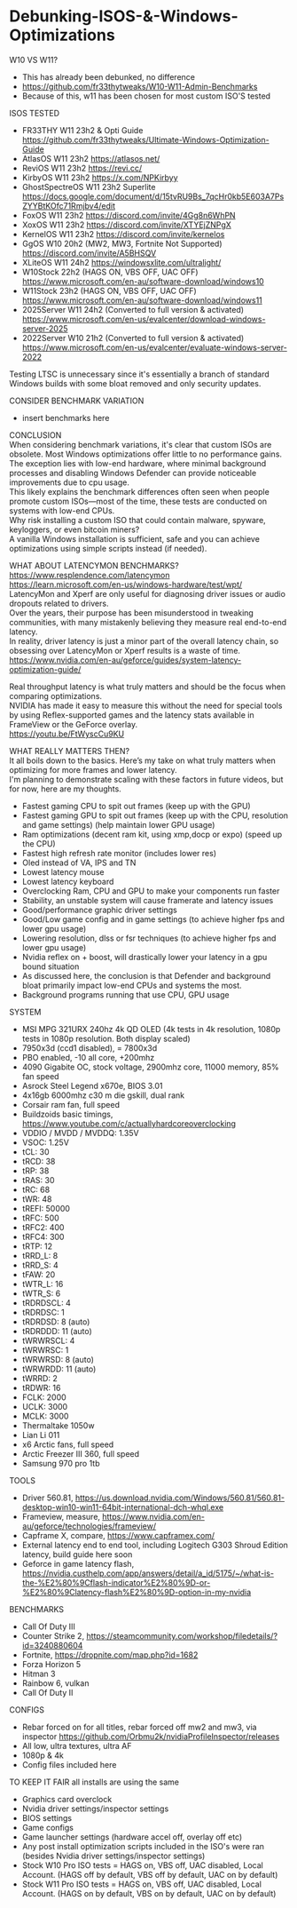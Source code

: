 # Debunking-ISOS-&-Windows-Optimizations

W10 VS W11?
- This has already been debunked, no difference
- https://github.com/fr33thytweaks/W10-W11-Admin-Benchmarks
- Because of this, w11 has been chosen for most custom ISO'S tested

ISOS TESTED
- FR33THY W11 23h2 & Opti Guide https://github.com/fr33thytweaks/Ultimate-Windows-Optimization-Guide
- AtlasOS W11 23h2 https://atlasos.net/
- ReviOS W11 23h2 https://revi.cc/
- KirbyOS W11 23h2 https://x.com/NPKirbyy
- GhostSpectreOS W11 23h2 Superlite https://docs.google.com/document/d/15tvRU9Bs_7qcHr0kb5E603A7PsZYYBtKOfc71Rmjbv4/edit
- FoxOS W11 23h2 https://discord.com/invite/4Gg8n6WhPN
- XoxOS W11 23h2 https://discord.com/invite/XTYEjZNPgX
- KernelOS W11 23h2 https://discord.com/invite/kernelos
- GgOS W10 20h2 (MW2, MW3, Fortnite Not Supported) https://discord.com/invite/A5BHSQV
- XLiteOS W11 24h2 https://windowsxlite.com/ultralight/
- W10Stock 22h2 (HAGS ON, VBS OFF, UAC OFF) https://www.microsoft.com/en-au/software-download/windows10
- W11Stock 23h2 (HAGS ON, VBS OFF, UAC OFF) https://www.microsoft.com/en-au/software-download/windows11
- 2025Server W11 24h2 (Converted to full version & activated) https://www.microsoft.com/en-us/evalcenter/download-windows-server-2025
- 2022Server W10 21h2 (Converted to full version & activated) https://www.microsoft.com/en-us/evalcenter/evaluate-windows-server-2022

Testing LTSC is unnecessary since it's essentially a branch of standard Windows builds with some bloat removed and only security updates.

CONSIDER BENCHMARK VARIATION
- insert benchmarks here

CONCLUSION <br>
When considering benchmark variations, it's clear that custom ISOs are obsolete. Most Windows optimizations offer little to no performance gains. <br>
The exception lies with low-end hardware, where minimal background processes and disabling Windows Defender can provide noticeable improvements due to cpu usage. <br>
This likely explains the benchmark differences often seen when people promote custom ISOs—most of the time, these tests are conducted on systems with low-end CPUs. <br>
Why risk installing a custom ISO that could contain malware, spyware, keyloggers, or even bitcoin miners? <br>
A vanilla Windows installation is sufficient, safe and you can achieve optimizations using simple scripts instead (if needed).

WHAT ABOUT LATENCYMON BENCHMARKS? <br>
https://www.resplendence.com/latencymon <br>
https://learn.microsoft.com/en-us/windows-hardware/test/wpt/ <br>
LatencyMon and Xperf are only useful for diagnosing driver issues or audio dropouts related to drivers. <br>
Over the years, their purpose has been misunderstood in tweaking communities, with many mistakenly believing they measure real end-to-end latency. <br>
In reality, driver latency is just a minor part of the overall latency chain, so obsessing over LatencyMon or Xperf results is a waste of time. <br>
https://www.nvidia.com/en-au/geforce/guides/system-latency-optimization-guide/

Real throughput latency is what truly matters and should be the focus when comparing optimizations. <br>
NVIDIA has made it easy to measure this without the need for special tools by using Reflex-supported games and the latency stats available in FrameView or the GeForce overlay.<br>
https://youtu.be/FtWyscCu9KU

WHAT REALLY MATTERS THEN? <br>
It all boils down to the basics. Here’s my take on what truly matters when optimizing for more frames and lower latency. <br>
I'm planning to demonstrate scaling with these factors in future videos, but for now, here are my thoughts. <br>

- Fastest gaming CPU to spit out frames (keep up with the GPU)
- Fastest gaming GPU to spit out frames (keep up with the CPU, resolution and game settings) (help maintain lower GPU usage)
- Ram optimizations (decent ram kit, using xmp,docp or expo) (speed up the CPU)
- Fastest high refresh rate monitor (includes lower res)
- Oled instead of VA, IPS and TN
- Lowest latency mouse
- Lowest latency keyboard
- Overclocking Ram, CPU and GPU to make your components run faster
- Stability, an unstable system will cause framerate and latency issues
- Good/performance graphic driver settings
- Good/Low game config and in game settings (to achieve higher fps and lower gpu usage)
- Lowering resolution, dlss or fsr techniques (to achieve higher fps and lower gpu usage)
- Nvidia reflex on + boost, will drastically lower your latency in a gpu bound situation
- As discussed here, the conclusion is that Defender and background bloat primarily impact low-end CPUs and systems the most.
- Background programs running that use CPU, GPU usage

SYSTEM
- MSI MPG 321URX 240hz 4k QD OLED (4k tests in 4k resolution, 1080p tests in 1080p resolution. Both display scaled)
- 7950x3d (ccd1 disabled), = 7800x3d
- PBO enabled, -10 all core, +200mhz
- 4090 Gigabite OC, stock voltage, 2900mhz core, 11000 memory, 85% fan speed
- Asrock Steel Legend x670e, BIOS 3.01
- 4x16gb 6000mhz c30 m die gskill, dual rank
- Corsair ram fan, full speed
- Buildzoids basic timings, https://www.youtube.com/c/actuallyhardcoreoverclocking
- VDDIO / MVDD / MVDDQ: 1.35V
- VSOC: 1.25V
- tCL: 30
- tRCD: 38
- tRP: 38
- tRAS: 30
- tRC: 68
- tWR: 48
- tREFI: 50000
- tRFC: 500
- tRFC2: 400
- tRFC4: 300
- tRTP: 12
- tRRD_L: 8 
- tRRD_S: 4
- tFAW: 20
- tWTR_L: 16
- tWTR_S: 6
- tRDRDSCL: 4
- tRDRDSC: 1
- tRDRDSD: 8 (auto)
- tRDRDDD: 11 (auto)
- tWRWRSCL: 4
- tWRWRSC: 1
- tWRWRSD: 8 (auto)
- tWRWRDD: 11 (auto)
- tWRRD: 2
- tRDWR: 16
- FCLK: 2000
- UCLK: 3000
- MCLK: 3000
- Thermaltake 1050w
- Lian Li 011
- x6 Arctic fans, full speed
- Arctic Freezer III 360, full speed
- Samsung 970 pro 1tb

TOOLS
- Driver 560.81, https://us.download.nvidia.com/Windows/560.81/560.81-desktop-win10-win11-64bit-international-dch-whql.exe
- Frameview, measure, https://www.nvidia.com/en-au/geforce/technologies/frameview/
- Capframe X, compare, https://www.capframex.com/
- External latency end to end tool, including Logitech G303 Shroud Edition latency, build guide here soon
- Geforce in game latency flash, https://nvidia.custhelp.com/app/answers/detail/a_id/5175/~/what-is-the-%E2%80%9Cflash-indicator%E2%80%9D-or-%E2%80%9Clatency-flash%E2%80%9D-option-in-my-nvidia

BENCHMARKS
- Call Of Duty III
- Counter Strike 2, https://steamcommunity.com/workshop/filedetails/?id=3240880604
- Fortnite, https://dropnite.com/map.php?id=1682
- Forza Horizon 5
- Hitman 3
- Rainbow 6, vulkan
- Call Of Duty II

CONFIGS
- Rebar forced on for all titles, rebar forced off mw2 and mw3, via inspector https://github.com/Orbmu2k/nvidiaProfileInspector/releases
- All low, ultra textures, ultra AF
- 1080p & 4k
- Config files included here

TO KEEP IT FAIR all installs are using the same
- Graphics card overclock
- Nvidia driver settings/inspector settings
- BIOS settings
- Game configs
- Game launcher settings (hardware accel off, overlay off etc)
- Any post install optimization scripts included in the ISO's were ran (besides Nvidia driver settings/inspector settings)
- Stock W10 Pro ISO tests = HAGS on, VBS off, UAC disabled, Local Account. (HAGS off by default, VBS off by default, UAC on by default)
- Stock W11 Pro ISO tests = HAGS on, VBS off, UAC disabled, Local Account. (HAGS on by default, VBS on by default, UAC on by default)
